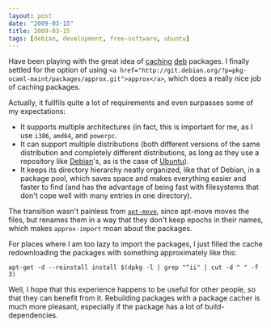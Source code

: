 ```yaml
---
layout: post
date: "2009-03-15"
title: 2009-03-15
tags: [debian, development, free-software, ubuntu]
---
```

Have been playing with the great idea of
[caching](http://lists.debian.org/debian-mentors/2009/03/msg00210.html)
[deb](http://lwn.net/Articles/318658/) packages. I finally settled
for the option of using
`<a href="http://git.debian.org/?p=pkg-ocaml-maint/packages/approx.git">approx</a>`,
which does a really nice job of caching packages.

Actually, it fullfils quite a lot of requirements and even
surpasses some of my expectations:

* It supports multiple architectures (in fact, this is important
  for me, as I use `i386`, `amd64`, and `powerpc`.
* It can support multiple distributions (both different versions
  of the same distribution and completely different distributions, as
  long as they use a repository like
  [Debian](http://www.debian.org/)'s, as is the case of
  [Ubuntu](http://www.ubuntu.com/)).
* It keeps its directory hierarchy neatly organized, like that of
  Debian, in a package pool, which saves space and makes everything
  easier and faster to find (and has the advantage of being fast with
  filesystems that don't cope well with many entries in one
  directory).

The transition wasn't painless from
[`apt-move`](http://packages.debian.org/apt-move), since apt-move
moves the files, but renames them in a way that they don't keep
epochs in their names, which makes `approx-import` moan about the
packages.

For places where I am too lazy to import the packages, I just
filled the cache redownloading the packages with something
approximately like this:

    apt-get -d --reinstall install $(dpkg -l | grep "^ii" | cut -d " " -f 3)

Well, I hope that this experience happens to be useful for other
people, so that they can benefit from it. Rebuilding packages with
a package cacher is much more pleasant, especially if the package
has a lot of build-dependencies.


